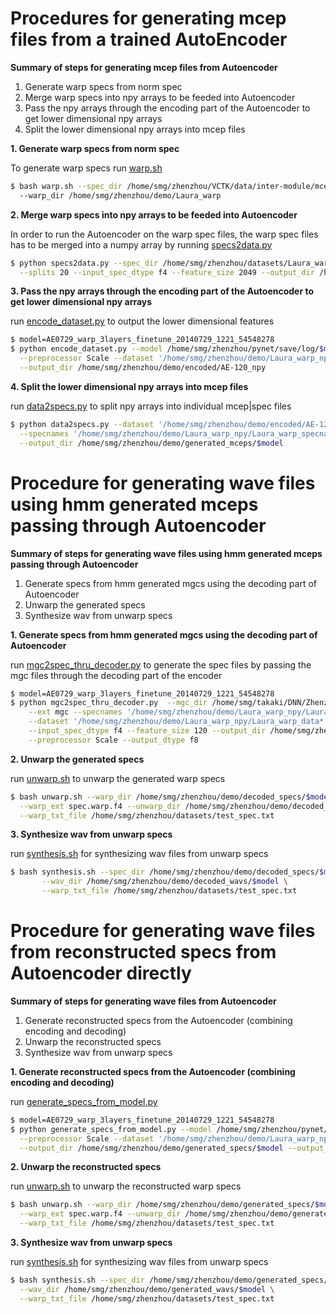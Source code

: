 
# Procedures for generating mcep files from a trained AutoEncoder #

__Summary of steps for generating mcep files from Autoencoder__

1. Generate warp specs from norm spec
2. Merge warp specs into npy arrays to be feeded into Autoencoder
3. Pass the npy arrays through the encoding part of the Autoencoder to get
   lower dimensional npy arrays
4. Split the lower dimensional npy arrays into mcep files


__1. Generate warp specs from norm spec__

To generate warp specs run [warp.sh](../scripts/warp.sh)

```bash
$ bash warp.sh --spec_dir /home/smg/zhenzhou/VCTK/data/inter-module/mcep/England/Laura 
  --warp_dir /home/smg/zhenzhou/demo/Laura_warp
```

__2. Merge warp specs into npy arrays to be feeded into Autoencoder__

In order to run the Autoencoder on the warp spec files, the warp spec files has to be
merged into a numpy array by running [specs2data.py](../scripts/specs2data.py) 
```bash
$ python specs2data.py --spec_dir /home/smg/zhenzhou/datasets/Laura_warp --ext spec.warp.f4 \
  --splits 20 --input_spec_dtype f4 --feature_size 2049 --output_dir /home/smg/zhenzhou/demo/Laura_warp_npy
```

__3. Pass the npy arrays through the encoding part of the Autoencoder to get
   lower dimensional npy arrays__

run [encode_dataset.py](../scripts/encode_dataset.py) to output the lower dimensional features
```bash
$ model=AE0729_warp_3layers_finetune_20140729_1221_54548278
$ python encode_dataset.py --model /home/smg/zhenzhou/pynet/save/log/$model/model.pkl \
  --preprocessor Scale --dataset '/home/smg/zhenzhou/demo/Laura_warp_npy/Laura_warp_data*' \
  --output_dir /home/smg/zhenzhou/demo/encoded/AE-120_npy
```

__4. Split the lower dimensional npy arrays into mcep files__

run [data2specs.py](../scripts/specs2data.py) to split npy arrays into individual mcep|spec files
```bash
$ python data2specs.py --dataset '/home/smg/zhenzhou/demo/encoded/AE-120_npy/Laura_warp_data*' \
  --specnames '/home/smg/zhenzhou/demo/Laura_warp_npy/Laura_warp_specnames*' --output_spec_dtype f4 \
  --output_dir /home/smg/zhenzhou/demo/generated_mceps/$model
```

# Procedure for generating wave files using hmm generated mceps passing through Autoencoder #
__Summary of steps for generating wave files using hmm generated mceps passing through Autoencoder__

1. Generate specs from hmm generated mgcs using the decoding part of Autoencoder
2. Unwarp the generated specs
3. Synthesize wav from unwarp specs

__1. Generate specs from hmm generated mgcs using the decoding part of Autoencoder__

run [mgc2spec_thru_decoder.py](../scripts/mgc2spec_thru_decoder.py) to generate the spec files
by passing the mgc files through the decoding part of the encoder
```bash
$ model=AE0729_warp_3layers_finetune_20140729_1221_54548278
$ python mgc2spec_thru_decoder.py  --mgc_dir /home/smg/takaki/DNN/Zhenzhou/20140805/AE-120/AE-120 \
    --ext mgc --specnames '/home/smg/zhenzhou/demo/Laura_warp_npy/Laura_warp_specnames*' \
    --dataset '/home/smg/zhenzhou/demo/Laura_warp_npy/Laura_warp_data*' \
    --input_spec_dtype f4 --feature_size 120 --output_dir /home/smg/zhenzhou/demo/decoded_specs/$model \
    --preprocessor Scale --output_dtype f8
```

__2. Unwarp the generated specs__

run [unwarp.sh](../scripts/unwarp.sh) to unwarp the generated warp specs
```bash
$ bash unwarp.sh --warp_dir /home/smg/zhenzhou/demo/decoded_specs/$model \
  --warp_ext spec.warp.f4 --unwarp_dir /home/smg/zhenzhou/demo/decoded_specs/$model \
  --warp_txt_file /home/smg/zhenzhou/datasets/test_spec.txt
```

__3. Synthesize wav from unwarp specs__

run [synthesis.sh](../scripts/synthesis.sh) for synthesizing wav files from unwarp specs
```bash
$ bash synthesis.sh --spec_dir /home/smg/zhenzhou/demo/decoded_specs/$model --spec_ext spec.unwarp.f8 \
       --wav_dir /home/smg/zhenzhou/demo/decoded_wavs/$model \
       --warp_txt_file /home/smg/zhenzhou/datasets/test_spec.txt
```


# Procedure for generating wave files from reconstructed specs from Autoencoder directly #

__Summary of steps for generating wave files from Autoencoder__

1. Generate reconstructed specs from the Autoencoder (combining encoding and decoding)
2. Unwarp the reconstructed specs
3. Synthesize wav from unwarp specs


__1. Generate reconstructed specs from the Autoencoder (combining encoding and decoding)__

run [generate_specs_from_model.py](../scripts/generate_specs_from_model.py)
```bash
$ model=AE0729_warp_3layers_finetune_20140729_1221_54548278
$ python generate_specs_from_model.py --model /home/smg/zhenzhou/pynet/save/log/$model/model.pkl \
  --preprocessor Scale --dataset '/home/smg/zhenzhou/demo/Laura_warp_npy/Laura_warp_data*' \
  --output_dir /home/smg/zhenzhou/demo/generated_specs/$model --output_dtype f4
```

__2. Unwarp the reconstructed specs__

run [unwarp.sh](../scripts/unwarp.sh) to unwarp the reconstructed warp specs
```bash
$ bash unwarp.sh --warp_dir /home/smg/zhenzhou/demo/generated_specs/$model \
  --warp_ext spec.warp.f4 --unwarp_dir /home/smg/zhenzhou/demo/generated_specs/$model \
  --warp_txt_file /home/smg/zhenzhou/datasets/test_spec.txt
```

__3. Synthesize wav from unwarp specs__

run [synthesis.sh](../scripts/synthesis.sh) for synthesizing wav files from unwarp specs
```bash
$ bash synthesis.sh --spec_dir /home/smg/zhenzhou/demo/generated_specs/$model --spec_ext spec.unwarp.f8 \
  --wav_dir /home/smg/zhenzhou/demo/generated_wavs/$model \
  --warp_txt_file /home/smg/zhenzhou/datasets/test_spec.txt
```


